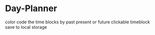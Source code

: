 # Day-Planner

color code the time blocks by past present or future
clickable timeblock
save to local storage
